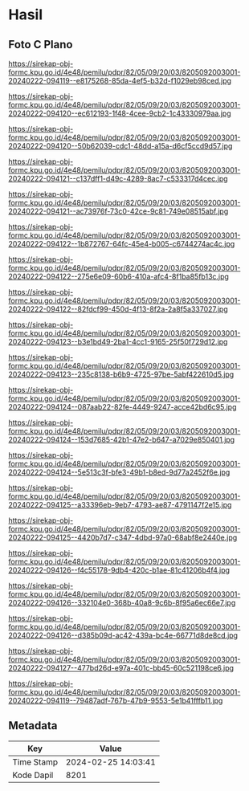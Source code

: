 # Hasil

## Foto C Plano

https://sirekap-obj-formc.kpu.go.id/4e48/pemilu/pdpr/82/05/09/20/03/8205092003001-20240222-094119--e8175268-85da-4ef5-b32d-f1029eb98ced.jpg

https://sirekap-obj-formc.kpu.go.id/4e48/pemilu/pdpr/82/05/09/20/03/8205092003001-20240222-094120--ec612193-1f48-4cee-9cb2-1c43330979aa.jpg

https://sirekap-obj-formc.kpu.go.id/4e48/pemilu/pdpr/82/05/09/20/03/8205092003001-20240222-094120--50b62039-cdc1-48dd-a15a-d6cf5ccd9d57.jpg

https://sirekap-obj-formc.kpu.go.id/4e48/pemilu/pdpr/82/05/09/20/03/8205092003001-20240222-094121--c137dff1-d49c-4289-8ac7-c533317d4cec.jpg

https://sirekap-obj-formc.kpu.go.id/4e48/pemilu/pdpr/82/05/09/20/03/8205092003001-20240222-094121--ac73976f-73c0-42ce-9c81-749e08515abf.jpg

https://sirekap-obj-formc.kpu.go.id/4e48/pemilu/pdpr/82/05/09/20/03/8205092003001-20240222-094122--1b872767-64fc-45e4-b005-c6744274ac4c.jpg

https://sirekap-obj-formc.kpu.go.id/4e48/pemilu/pdpr/82/05/09/20/03/8205092003001-20240222-094122--275e6e09-60b6-410a-afc4-8f1ba85fb13c.jpg

https://sirekap-obj-formc.kpu.go.id/4e48/pemilu/pdpr/82/05/09/20/03/8205092003001-20240222-094122--82fdcf99-450d-4f13-8f2a-2a8f5a337027.jpg

https://sirekap-obj-formc.kpu.go.id/4e48/pemilu/pdpr/82/05/09/20/03/8205092003001-20240222-094123--b3e1bd49-2ba1-4cc1-9165-25f50f729d12.jpg

https://sirekap-obj-formc.kpu.go.id/4e48/pemilu/pdpr/82/05/09/20/03/8205092003001-20240222-094123--235c8138-b6b9-4725-97be-5abf422610d5.jpg

https://sirekap-obj-formc.kpu.go.id/4e48/pemilu/pdpr/82/05/09/20/03/8205092003001-20240222-094124--087aab22-82fe-4449-9247-acce42bd6c95.jpg

https://sirekap-obj-formc.kpu.go.id/4e48/pemilu/pdpr/82/05/09/20/03/8205092003001-20240222-094124--153d7685-42b1-47e2-b647-a7029e850401.jpg

https://sirekap-obj-formc.kpu.go.id/4e48/pemilu/pdpr/82/05/09/20/03/8205092003001-20240222-094124--5e513c3f-bfe3-49b1-b8ed-9d77a2452f6e.jpg

https://sirekap-obj-formc.kpu.go.id/4e48/pemilu/pdpr/82/05/09/20/03/8205092003001-20240222-094125--a33396eb-9eb7-4793-ae87-4791147f2e15.jpg

https://sirekap-obj-formc.kpu.go.id/4e48/pemilu/pdpr/82/05/09/20/03/8205092003001-20240222-094125--4420b7d7-c347-4dbd-97a0-68abf8e2440e.jpg

https://sirekap-obj-formc.kpu.go.id/4e48/pemilu/pdpr/82/05/09/20/03/8205092003001-20240222-094126--f4c55178-9db4-420c-b1ae-81c41206b4f4.jpg

https://sirekap-obj-formc.kpu.go.id/4e48/pemilu/pdpr/82/05/09/20/03/8205092003001-20240222-094126--332104e0-368b-40a8-9c6b-8f95a6ec66e7.jpg

https://sirekap-obj-formc.kpu.go.id/4e48/pemilu/pdpr/82/05/09/20/03/8205092003001-20240222-094126--d385b09d-ac42-439a-bc4e-66771d8de8cd.jpg

https://sirekap-obj-formc.kpu.go.id/4e48/pemilu/pdpr/82/05/09/20/03/8205092003001-20240222-094127--477bd26d-e97a-401c-bb45-60c521198ce6.jpg

https://sirekap-obj-formc.kpu.go.id/4e48/pemilu/pdpr/82/05/09/20/03/8205092003001-20240222-094119--79487adf-767b-47b9-9553-5e1b41fffb11.jpg


## Metadata

| Key        | Value               |
| ---------- | ------------------- |
| Time Stamp | 2024-02-25 14:03:41 |
| Kode Dapil | 8201                |



